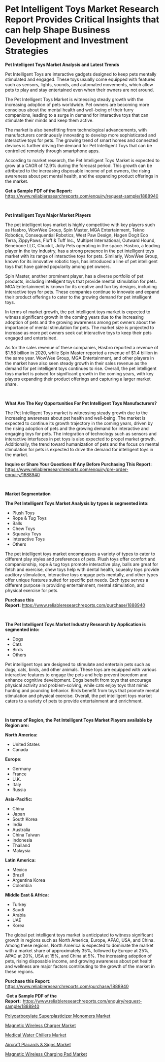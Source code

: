 <p><h1>Pet Intelligent Toys Market Research Report Provides Critical Insights that can help Shape Business Development and Investment Strategies</h1></p><p><strong>Pet Intelligent Toys Market Analysis and Latest Trends</strong></p>
<p><p>Pet Intelligent Toys are interactive gadgets designed to keep pets mentally stimulated and engaged. These toys usually come equipped with features such as sensors, lights, sounds, and automated movements, which allow pets to play and stay entertained even when their owners are not around.</p><p>The Pet Intelligent Toys Market is witnessing steady growth with the increasing adoption of pets worldwide. Pet owners are becoming more conscious about the mental health and well-being of their furry companions, leading to a surge in demand for interactive toys that can stimulate their minds and keep them active.</p><p>The market is also benefitting from technological advancements, with manufacturers continuously innovating to develop more sophisticated and interactive toys for pets. The growing trend of smart homes and connected devices is further driving the demand for Pet Intelligent Toys that can be controlled remotely through smartphone apps.</p><p>According to market research, the Pet Intelligent Toys Market is expected to grow at a CAGR of 12.9% during the forecast period. This growth can be attributed to the increasing disposable income of pet owners, the rising awareness about pet mental health, and the expanding product offerings in the market.</p></p>
<p><strong>Get a Sample PDF of the Report:&nbsp;</strong> <a href="https://www.reliableresearchreports.com/enquiry/request-sample/1888940">https://www.reliableresearchreports.com/enquiry/request-sample/1888940</a></p>
<p>&nbsp;</p>
<p><strong>Pet Intelligent Toys Major Market Players</strong></p>
<p><p>The pet intelligent toys market is highly competitive with key players such as Hasbro, WowWee Group, Spin Master, MGA Entertainment, Tekno Robotics, Consequential Robotics, West Paw Design, Hagen Dogit Eco Terra, ZippyPaws, Fluff & Tuff Inc., Multipet International, Outward Hound, Benebone LLC, Chuckit, Jolly Pets operating in the space. Hasbro, a leading player in the toy industry, has a strong presence in the pet intelligent toys market with its range of interactive toys for pets. Similarly, WowWee Group, known for its innovative robotic toys, has introduced a line of pet intelligent toys that have gained popularity among pet owners.</p><p>Spin Master, another prominent player, has a diverse portfolio of pet products, including intelligent toys that provide mental stimulation for pets. MGA Entertainment is known for its creative and fun toy designs, including interactive toys for pets. These companies continue to innovate and expand their product offerings to cater to the growing demand for pet intelligent toys.</p><p>In terms of market growth, the pet intelligent toys market is expected to witness significant growth in the coming years due to the increasing adoption of pets and the growing awareness among pet owners about the importance of mental stimulation for pets. The market size is projected to increase as more pet owners seek out interactive toys to keep their pets engaged and entertained.</p><p>As for the sales revenue of these companies, Hasbro reported a revenue of $1.58 billion in 2020, while Spin Master reported a revenue of $1.4 billion in the same year. WowWee Group, MGA Entertainment, and other players in the market have also seen steady growth in their sales revenue as the demand for pet intelligent toys continues to rise. Overall, the pet intelligent toys market is poised for significant growth in the coming years, with key players expanding their product offerings and capturing a larger market share.</p></p>
<p>&nbsp;</p>
<p><strong>What Are The Key Opportunities For Pet Intelligent Toys Manufacturers?</strong></p>
<p><p>The Pet Intelligent Toys market is witnessing steady growth due to the increasing awareness about pet health and well-being. The market is expected to continue its growth trajectory in the coming years, driven by the rising adoption of pets and the growing demand for interactive and engaging toys for pets. The integration of technology such as sensors and interactive interfaces in pet toys is also expected to propel market growth. Additionally, the trend toward humanization of pets and the focus on mental stimulation for pets is expected to drive the demand for intelligent toys in the market.</p></p>
<p><strong>Inquire or Share Your Questions If Any Before Purchasing This Report:</strong> <a href="https://www.reliableresearchreports.com/enquiry/pre-order-enquiry/1888940">https://www.reliableresearchreports.com/enquiry/pre-order-enquiry/1888940</a></p>
<p>&nbsp;</p>
<p><strong>Market Segmentation</strong></p>
<p><strong>The Pet Intelligent Toys Market Analysis by types is segmented into:</strong></p>
<p><ul><li>Plush Toys</li><li>Rope & Tug Toys</li><li>Balls</li><li>Chew Toys</li><li>Squeaky Toys</li><li>Interactive Toys</li><li>Others</li></ul></p>
<p><p>The pet intelligent toys market encompasses a variety of types to cater to different play styles and preferences of pets. Plush toys offer comfort and companionship, rope & tug toys promote interactive play, balls are great for fetch and exercise, chew toys help with dental health, squeaky toys provide auditory stimulation, interactive toys engage pets mentally, and other types offer unique features suited for specific pet needs. Each type serves a different purpose in providing entertainment, mental stimulation, and physical exercise for pets.</p></p>
<p><strong>Purchase this Report:&nbsp;</strong><a href="https://www.reliableresearchreports.com/purchase/1888940">https://www.reliableresearchreports.com/purchase/1888940</a></p>
<p>&nbsp;</p>
<p><strong>The Pet Intelligent Toys Market Industry Research by Application is segmented into:</strong></p>
<p><ul><li>Dogs</li><li>Cats</li><li>Birds</li><li>Others</li></ul></p>
<p><p>Pet intelligent toys are designed to stimulate and entertain pets such as dogs, cats, birds, and other animals. These toys are equipped with various interactive features to engage the pets and help prevent boredom and enhance cognitive development. Dogs benefit from toys that encourage physical activity and problem-solving, while cats enjoy toys that mimic hunting and pouncing behavior. Birds benefit from toys that promote mental stimulation and physical exercise. Overall, the pet intelligent toys market caters to a variety of pets to provide entertainment and enrichment.</p></p>
<p>&nbsp;</p>
<p><strong>In terms of Region, the Pet Intelligent Toys Market Players available by Region are:</strong></p>
<p>
    <p> <strong> North America: </strong>
        <ul>
            <li>United States</li>
            <li>Canada</li>
        </ul>
        </p> 
    <p> <strong> Europe: </strong>
        <ul>
            <li>Germany</li>
            <li>France</li>
            <li>U.K.</li>
            <li>Italy</li>
            <li>Russia</li>
        </ul>
        </p> 
    <p> <strong> Asia-Pacific: </strong>
        <ul>
            <li>China</li>
            <li>Japan</li>
            <li>South Korea</li>
            <li>India</li>
            <li>Australia</li>
            <li>China Taiwan</li>
            <li>Indonesia</li>
            <li>Thailand</li>
            <li>Malaysia</li>
        </ul>
        </p> 
    <p> <strong> Latin America: </strong>
        <ul>
            <li>Mexico</li>
            <li>Brazil</li>
            <li>Argentina Korea</li>
            <li>Colombia</li>
        </ul>
        </p> 
    <p> <strong> Middle East & Africa: </strong>
        <ul>
            <li>Turkey</li>
            <li>Saudi</li>
            <li>Arabia</li>
            <li>UAE</li>
            <li>Korea</li>
        </ul>
    </p>
    </p>
<p><p>The global pet intelligent toys market is anticipated to witness significant growth in regions such as North America, Europe, APAC, USA, and China. Among these regions, North America is expected to dominate the market with a market share of approximately 35%, followed by Europe at 25%, APAC at 20%, USA at 15%, and China at 5%. The increasing adoption of pets, rising disposable income, and growing awareness about pet health and wellness are major factors contributing to the growth of the market in these regions.</p></p>
<p><strong>Purchase this Report: </strong><a href="https://www.reliableresearchreports.com/purchase/1888940">https://www.reliableresearchreports.com/purchase/1888940</a></p>
<p>&nbsp;<strong>Get a Sample PDF of the Report:&nbsp;&nbsp;</strong><a href="https://www.reliableresearchreports.com/enquiry/request-sample/1888940">https://www.reliableresearchreports.com/enquiry/request-sample/1888940</a></p>
<p><strong></strong></p>
<p><p><a href="https://summer-dogwood-3e9.notion.site/Polycarboxylate-Superplasticizer-Monomers-Market-Furnish-Information-about-Market-Size-Market-Share-1e3d3b3e2fd64ef39a4a2f189a783b1e">Polycarboxylate Superplasticizer Monomers Market</a></p><p><a href="https://view.publitas.com/reportprime-1/magnetic-wireless-charger-market-size-share-trends-analysis-report-by-application-regional-outlook-competitive-strategies-and-segment-forecasts-2024-2031/">Magnetic Wireless Charger Market</a></p><p><a href="https://extreme-scabiosa-c81.notion.site/Medical-Water-Chillers-Market-Provides-Detailed-Segmentation-of-this-Market-based-on-Type-Applicati-5a2c5ceffad14c1b80d96a7a532ccbc7">Medical Water Chillers Market</a></p><p><a href="https://funky-papaya-cf4.notion.site/Aircraft-Placards-Signs-Market-Size-Focuses-on-Market-Dynamics-In-Depth-Analysis-and-Future-Proje-d0c3c94c59ed41408abc9811586fb8bb">Aircraft Placards & Signs Market</a></p><p><a href="https://view.publitas.com/reportprime-1/global-magnetic-wireless-charging-pad-market-by-types-applications-and-major-players-with-regional-growth-rate-analysis-and-development-situation-from-2024-to-2031/">Magnetic Wireless Charging Pad Market</a></p></p>